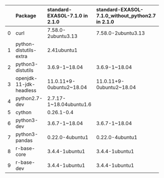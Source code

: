 |    | Package                 | standard-EXASOL-7.1.0 in 2.1.0  | standard-EXASOL-7.1.0_without_python2.7 in 2.1.0                       | Status   |
|---:|:------------------------|:---------------------------|:-------------------------|:---------|
|  0 | curl                    | 7.58.0-2ubuntu3.13         | 7.58.0-2ubuntu3.13       |          |
|  1 | python-distutils-extra  | 2.41ubuntu1                |                          | REMOVED  |
|  2 | python3-distutils       | 3.6.9-1~18.04              | 3.6.9-1~18.04            |          |
|  3 | openjdk-11-jdk-headless | 11.0.11+9-0ubuntu2~18.04   | 11.0.11+9-0ubuntu2~18.04 |          |
|  4 | python2.7-dev           | 2.7.17-1~18.04ubuntu1.6    |                          | REMOVED  |
|  5 | cython                  | 0.26.1-0.4                 |                          | REMOVED  |
|  6 | python3-dev             | 3.6.7-1~18.04              | 3.6.7-1~18.04            |          |
|  7 | python3-pandas          | 0.22.0-4ubuntu1            | 0.22.0-4ubuntu1          |          |
|  8 | r-base-core             | 3.4.4-1ubuntu1             | 3.4.4-1ubuntu1           |          |
|  9 | r-base-dev              | 3.4.4-1ubuntu1             | 3.4.4-1ubuntu1           |          |
